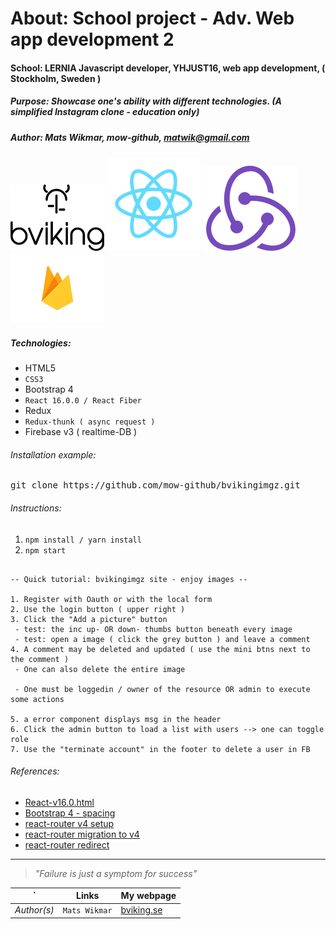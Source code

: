 # About: School project - Adv. Web app development 2
#### School: LERNIA Javascript developer, YHJUST16, web app development, ( Stockholm, Sweden )
##### Purpose: Showcase one's ability with different technologies. (A simplified Instagram clone - education only)
##### Author: Mats Wikmar, mow-github, matwik@gmail.com

![bviking](img/bVikingFullBlack-logo-150x150.png)
![react-logo-150x150](img/react-logo-150x150.png)
![redux-logo-150x150](img/redux-logo-150x150.png)
![firebase-logo-150x150](img/firebase-logo-150x150.png)

##### Technologies:
* HTML5
* `CSS3`
* Bootstrap 4
* `React 16.0.0 / React Fiber`
* Redux
* `Redux-thunk ( async request )`
* Firebase v3 ( realtime-DB )

###### Installation example:
<pre>git clone https://github.com/mow-github/bvikingimgz.git</pre>

###### Instructions:
1. `npm install / yarn install`
2. `npm start`

```

-- Quick tutorial: bvikingimgz site - enjoy images --

1. Register with Oauth or with the local form
2. Use the login button ( upper right )
3. Click the "Add a picture" button
 - test: the inc up- OR down- thumbs button beneath every image
 - test: open a image ( click the grey button ) and leave a comment
4. A comment may be deleted and updated ( use the mini btns next to the comment )
 - One can also delete the entire image

 - One must be loggedin / owner of the resource OR admin to execute some actions

5. a error component displays msg in the header
6. Click the admin button to load a list with users --> one can toggle role
7. Use the "terminate account" in the footer to delete a user in FB

```


###### References:
* [React-v16.0.html](https://reactjs.org/blog/2017/09/26/react-v16.0.html)
* [Bootstrap 4 - spacing](https://v4-alpha.getbootstrap.com/utilities/spacing/)
* [react-router v4 setup](https://medium.com/@pshrmn/a-simple-react-router-v4-tutorial-7f23ff27adf)
* [react-router migration to v4](https://github.com/ReactTraining/react-router/blob/25776d4dc89b8fb2f575884749766355992116b5/packages/react-router/docs/guides/migrating.md#the-router)
* [react-router redirect](https://stackoverflow.com/questions/43230194/how-to-use-redirect-in-the-new-react-router-dom-of-reactjs)

<hr>

> _"Failure is just a symptom for success"_

`          | Links          | My webpage                              |
---------- | -------------- | --------------------------------------- |
*Author(s)*| `Mats Wikmar`  | [bviking.se](https://www.bviking.se)    |